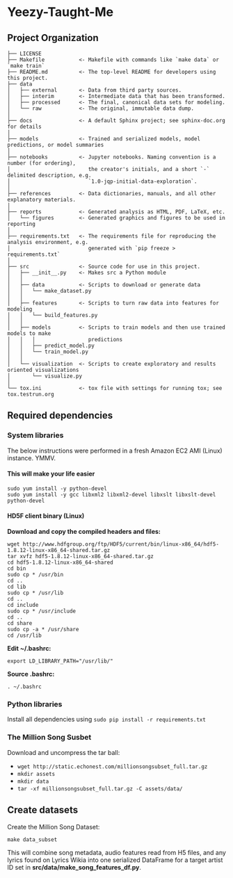 # Yeezy-Taught-Me

## Project Organization

    ├── LICENSE
    ├── Makefile           <- Makefile with commands like `make data` or `make train`
    ├── README.md          <- The top-level README for developers using this project.
    ├── data
    │   ├── external       <- Data from third party sources.
    │   ├── interim        <- Intermediate data that has been transformed.
    │   ├── processed      <- The final, canonical data sets for modeling.
    │   └── raw            <- The original, immutable data dump.
    │
    ├── docs               <- A default Sphinx project; see sphinx-doc.org for details
    │
    ├── models             <- Trained and serialized models, model predictions, or model summaries
    │
    ├── notebooks          <- Jupyter notebooks. Naming convention is a number (for ordering),
    │                         the creator's initials, and a short `-` delimited description, e.g.
    │                         `1.0-jqp-initial-data-exploration`.
    │
    ├── references         <- Data dictionaries, manuals, and all other explanatory materials.
    │
    ├── reports            <- Generated analysis as HTML, PDF, LaTeX, etc.
    │   └── figures        <- Generated graphics and figures to be used in reporting
    │
    ├── requirements.txt   <- The requirements file for reproducing the analysis environment, e.g.
    │                         generated with `pip freeze > requirements.txt`
    │
    ├── src                <- Source code for use in this project.
    │   ├── __init__.py    <- Makes src a Python module
    │   │
    │   ├── data           <- Scripts to download or generate data
    │   │   └── make_dataset.py
    │   │
    │   ├── features       <- Scripts to turn raw data into features for modeling
    │   │   └── build_features.py
    │   │
    │   ├── models         <- Scripts to train models and then use trained models to make
    │   │   │                 predictions
    │   │   ├── predict_model.py
    │   │   └── train_model.py
    │   │
    │   └── visualization  <- Scripts to create exploratory and results oriented visualizations
    │       └── visualize.py
    │
    └── tox.ini            <- tox file with settings for running tox; see tox.testrun.org
    
## Required dependencies

### System libraries

The below instructions were performed in a fresh Amazon EC2 AMI (Linux) instance. YMMV.

#### This will make your life easier
    sudo yum install -y python-devel
    sudo yum install -y gcc libxml2 libxml2-devel libxslt libxslt-devel python-devel

#### HD5F client binary (Linux)

**Download and copy the compiled headers and files:**

    wget http://www.hdfgroup.org/ftp/HDF5/current/bin/linux-x86_64/hdf5-1.8.12-linux-x86_64-shared.tar.gz
    tar xvfz hdf5-1.8.12-linux-x86_64-shared.tar.gz
    cd hdf5-1.8.12-linux-x86_64-shared
    cd bin
    sudo cp * /usr/bin
    cd ..
    cd lib
    sudo cp * /usr/lib
    cd ..
    cd include
    sudo cp * /usr/include
    cd ..
    cd share
    sudo cp -a * /usr/share
    cd /usr/lib

**Edit ~/.bashrc:**

    export LD_LIBRARY_PATH="/usr/lib/"

**Source .bashrc:**

    . ~/.bashrc

### Python libraries

Install all dependencies using `sudo pip install -r requirements.txt` 

### The Million Song Susbet

Download and uncompress the tar ball:

- `wget http://static.echonest.com/millionsongsubset_full.tar.gz`
- `mkdir assets`
- `mkdir data`
- `tar -xf millionsongsubset_full.tar.gz -C assets/data/`

## Create datasets

Create the Million Song Dataset:

    make data_subset

This will combine song metadata, audio features read from H5 files, and any lyrics found on Lyrics Wikia into one serialized DataFrame for a target artist ID set in **src/data/make_song_features_df.py**.